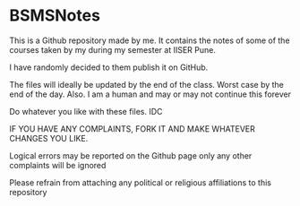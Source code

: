 # BSMSNotes

This is a Github repository made by me. It contains the notes of some of the courses taken by my during my semester at IISER Pune.

I have randomly decided to them publish it on GitHub.

The files will ideally be updated by the end of the class.
Worst case by the end of the day.
Also. I am a human and may or may not continue this forever

Do whatever you like with these files. IDC

IF YOU HAVE ANY COMPLAINTS, FORK IT AND MAKE WHATEVER CHANGES YOU LIKE. 

Logical errors may be reported on the Github page only
any other complaints will be ignored

Please refrain from attaching any political or religious affiliations to this repository
